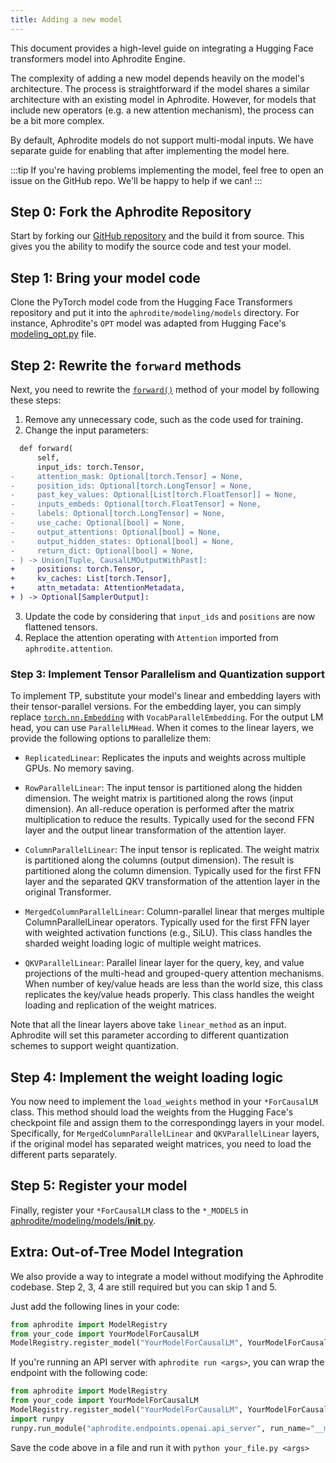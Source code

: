 ```yaml
---
title: Adding a new model
---
```


This document provides a high-level guide on integrating a Hugging Face transformers model into Aphrodite Engine.

The complexity of adding a new model depends heavily on the model's architecture. The process is straightforward if the model shares a similar architecture with an existing model in Aphrodite. However, for models that include new operators (e.g. a new attention mechanism), the process can be a bit more complex.

By default, Aphrodite models do not support multi-modal inputs. We have separate guide for enabling that after implementing the model here.

:::tip
If you're having problems implementing the model, feel free to open an issue on the GitHub repo. We'll be happy to help if we can!
:::

## Step 0: Fork the Aphrodite Repository
Start by forking our [GitHub repository](https://github.com/PygmalionAI/aphrodite-engine) and the build it from source. This gives you the ability to modify the source code and test your model.

## Step 1: Bring your model code
Clone the PyTorch model code from the Hugging Face Transformers repository and put it into the `aphrodite/modeling/models` directory. For instance, Aphrodite's `OPT` model was adapted from Hugging Face's [modeling_opt.py](https://github.com/huggingface/transformers/blob/main/src/transformers/models/opt/modeling_opt.py) file.

## Step 2: Rewrite the `forward` methods
Next, you need to rewrite the [`forward()`](https://pytorch.org/docs/stable/generated/torch.nn.Module.html#torch.nn.Module.forward) method of your model by following these steps:

1. Remove any unnecessary code, such as the code used for training.
2. Change the input parameters:

```diff
  def forward(
      self,
      input_ids: torch.Tensor,
-     attention_mask: Optional[torch.Tensor] = None,
-     position_ids: Optional[torch.LongTensor] = None,
-     past_key_values: Optional[List[torch.FloatTensor]] = None,
-     inputs_embeds: Optional[torch.FloatTensor] = None,
-     labels: Optional[torch.LongTensor] = None,
-     use_cache: Optional[bool] = None,
-     output_attentions: Optional[bool] = None,
-     output_hidden_states: Optional[bool] = None,
-     return_dict: Optional[bool] = None,
- ) -> Union[Tuple, CausalLMOutputWithPast]:
+     positions: torch.Tensor,
+     kv_caches: List[torch.Tensor],
+     attn_metadata: AttentionMetadata,
+ ) -> Optional[SamplerOutput]:
```
3. Update the code by considering that `input_ids` and `positions` are now flattened tensors.
4. Replace the attention operating with `Attention` imported from `aphrodite.attention`.

### Step 3: Implement Tensor Parallelism and Quantization support
To implement TP, substitute your model's linear and embedding layers with their tensor-parallel versions. For the embedding layer, you can simply replace [`torch.nn.Embedding`](https://pytorch.org/docs/stable/generated/torch.nn.Embedding.html#torch.nn.Embedding) with `VocabParallelEmbedding`. For the output LM head, you can use `ParallelLMHead`. When it comes to the linear layers, we provide the following options to parallelize them:



- `ReplicatedLinear`: Replicates the inputs and weights across multiple GPUs. No memory saving.

- `RowParallelLinear`: The input tensor is partitioned along the hidden dimension. The weight matrix is partitioned along the rows (input dimension). An all-reduce operation is performed after the matrix multiplication to reduce the results. Typically used for the second FFN layer and the output linear transformation of the attention layer.

- `ColumnParallelLinear`: The input tensor is replicated. The weight matrix is partitioned along the columns (output dimension). The result is partitioned along the column dimension. Typically used for the first FFN layer and the separated QKV transformation of the attention layer in the original Transformer.

- `MergedColumnParallelLinear`: Column-parallel linear that merges multiple ColumnParallelLinear operators. Typically used for the first FFN layer with weighted activation functions (e.g., SiLU). This class handles the sharded weight loading logic of multiple weight matrices.

- `QKVParallelLinear`: Parallel linear layer for the query, key, and value projections of the multi-head and grouped-query attention mechanisms. When number of key/value heads are less than the world size, this class replicates the key/value heads properly. This class handles the weight loading and replication of the weight matrices.

Note that all the linear layers above take `linear_method` as an input. Aphrodite will set this parameter according to different quantization schemes to support weight quantization.

## Step 4: Implement the weight loading logic
You  now need to implement the `load_weights` method in your `*ForCausalLM` class. This method should load the weights from the Hugging Face's checkpoint file and assign them to the correspondingg layers in your model. Specifically, for `MergedColumnParallelLinear` and `QKVParallelLinear` layers, if the original model has separated weight matrices, you need to load the different parts separately.

## Step 5: Register your model
Finally, register your `*ForCausalLM` class to the `*_MODELS` in [aphrodite/modeling/models/__init__.py](https://github.com/PygmalionAI/aphrodite-engine/tree/main/aphrodite/modeling/models/__init__.py).


## Extra: Out-of-Tree Model Integration
We also provide a way to integrate a model without modifying the Aphrodite codebase. Step 2, 3, 4 are still required but you can skip 1 and 5.

Just add the following lines in your code:

```py
from aphrodite import ModelRegistry
from your_code import YourModelForCausalLM
ModelRegistry.register_model("YourModelForCausalLM", YourModelForCausalLM)
```

If you're running an API server with `aphrodite run <args>`, you can wrap the endpoint with the following code:

```py
from aphrodite import ModelRegistry
from your_code import YourModelForCausalLM
ModelRegistry.register_model("YourModelForCausalLM", YourModelForCausalLM)
import runpy
runpy.run_module("aphrodite.endpoints.openai.api_server", run_name="__main__")
```

Save the code above in a file and run it with `python your_file.py <args>`